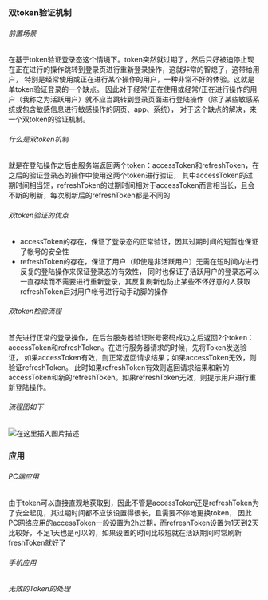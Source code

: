 ### 双token验证机制

###### 前置场景

在基于token验证登录态这个情境下。token突然就过期了，然后只好被迫停止现在正在进行的操作跳转到登录页进行重新登录操作，这就非常的智熄了，这带给用户，
特别是经常使用或正在进行某个操作的用户，一种非常不好的体验。这就是单token验证登录的一个缺点。
因此对于经常/正在使用或经常/正在进行操作的用户（我称之为活跃用户）就不应当跳转到登录页面进行登陆操作（除了某些敏感系统或包含敏感信息进行敏感操作的网页、app、系统），
对于这个缺点的解决，来一个双token的验证机制。

###### 什么是双token机制

就是在登陆操作之后由服务端返回两个token：accessToken和refreshToken，在之后的验证登录态的操作中使用这两个token进行验证，
其中accessToken的过期时间相当短，refreshToken的过期时间相对于accessToken而言相当长，且会不断的刷新，每次刷新后的refreshToken都是不同的

###### 双token验证的优点

- accessToken的存在，保证了登录态的正常验证，因其过期时间的短暂也保证了帐号的安全性
- refreshToken的存在，保证了用户（即使是非活跃用户）无需在短时间内进行反复的登陆操作来保证登录态的有效性，
  同时也保证了活跃用户的登录态可以一直存续而不需要进行重新登录，其反复刷新也防止某些不怀好意的人获取refreshToken后对用户帐号进行动手动脚的操作

###### 双token检验流程

首先进行正常的登录操作，在后台服务器验证账号密码成功之后返回2个token：accessToken和refreshToken。在进行服务器请求的时候，先将Token发送验证，
如果accessToken有效，则正常返回请求结果；如果accessToken无效，则验证refreshToken。
此时如果refreshToken有效则返回请求结果和新的accessToken和新的refreshToken。如果refreshToken无效，则提示用户进行重新登陆操作。

###### 流程图如下

![在这里插入图片描述](https://img-blog.csdnimg.cn/bf0e12a2b67b41b0ae70dacfe5ff1c2d.png?x-oss-process=image/watermark,type_ZHJvaWRzYW5zZmFsbGJhY2s,shadow_50,text_Q1NETiBAYXJ0aHVyd2FuZ2dhbmc=,size_20,color_FFFFFF,t_70,g_se,x_16#pic_center)


### 应用

###### PC端应用

由于token可以直接直观地获取到，因此不管是accessToken还是refreshToken为了安全起见，其过期时间都不应该设置得很长，且需要不停地更换token，
因此PC网络应用的accessToken一般设置为2h过期，而refreshToken设置为1天到2天比较好，不足1天也是可以的，如果设置的时间比较短就在活跃期间时常刷新freshToken就好了

###### 手机应用
###### 无效的Token的处理

